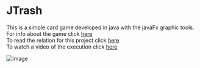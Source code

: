 # JTrash

This is a simple card game developed in java with the javaFx graphic tools.  
For info about the game click [here](https://www.youtube.com/watch?v=vnLl2O5QuPk)  
To read the relation for this project click [here](https://drive.google.com/file/d/1iyrc8ozVQpo4kl12XPbSWA8pmhfWQ1QL/view?usp=sharing)  
To watch a video of the execution click [here](https://drive.google.com/file/d/1fF89r6e5TrIil_-dRNhrVeY57k8d_Oeo/view?usp=sharing)  

![image](https://github.com/Ruy41321/JTrash/assets/100509825/3f568ddb-419b-4d58-b762-58f47fc2dc5c)
